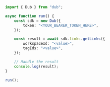 <!-- Start SDK Example Usage [usage] -->
```typescript
import { Dub } from "dub";

async function run() {
    const sdk = new Dub({
        token: "<YOUR_BEARER_TOKEN_HERE>",
    });

    const result = await sdk.links.getLinks({
        workspaceId: "<value>",
        tagIds: "<value>",
    });

    // Handle the result
    console.log(result);
}

run();

```
<!-- End SDK Example Usage [usage] -->